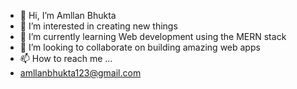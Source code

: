 - 👋 Hi, I’m Amllan Bhukta
- 👀 I’m interested in creating new things
- 🌱 I’m currently learning Web development using the MERN stack
- 💞️ I’m looking to collaborate on building amazing web apps
- 📫 How to reach me ...
- amllanbhukta123@gmail.com
     
<!---
amllan123/amllan123 is a ✨ special ✨ repository because its `README.md` (this file) appears on your GitHub profile.
You can click the Preview link to take a look at your changes.
--->
